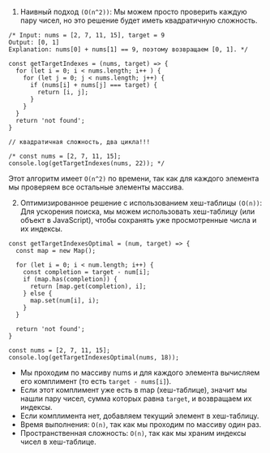 1. Наивный подход `(O(n^2))`:
Мы можем просто проверить каждую пару чисел, но это решение будет иметь квадратичную сложность.
```
/* Input: nums = [2, 7, 11, 15], target = 9
Output: [0, 1]
Explanation: nums[0] + nums[1] == 9, поэтому возвращаем [0, 1]. */

const getTargetIndexes = (nums, target) => {
  for (let i = 0; i < nums.length; i++ ) {
    for (let j = 0; j < nums.length; j++) {
      if (nums[i] + nums[j] === target) {
        return [i, j];
      }
    }
  }
  return 'not found';
}

// квадратичная сложность, два цикла!!!

/* const nums = [2, 7, 11, 15];
console.log(getTargetIndexes(nums, 22)); */
```
Этот алгоритм имеет `O(n^2)` по времени, так как для каждого элемента мы проверяем все остальные элементы массива.



2. Оптимизированное решение с использованием хеш-таблицы `(O(n))`:
Для ускорения поиска, мы можем использовать хеш-таблицу (или объект в JavaScript), чтобы сохранять уже просмотренные числа и их индексы.
```
const getTargetIndexesOptimal = (num, target) => {
  const map = new Map();
  
  for (let i = 0; i < num.length; i++) {
    const completion = target - num[i];
    if (map.has(completion)) {
      return [map.get(completion), i];
    } else {
      map.set(num[i], i);
    }
  }
  
  return 'not found';
}

const nums = [2, 7, 11, 15];
console.log(getTargetIndexesOptimal(nums, 18));
```

- Мы проходим по массиву nums и для каждого элемента вычисляем его комплимент (то есть `target - nums[i]`).
- Если этот комплимент уже есть в map (хеш-таблице), значит мы нашли пару чисел, сумма которых равна `target`, и возвращаем их индексы.
- Если комплимента нет, добавляем текущий элемент в хеш-таблицу.
- Время выполнения: `O(n)`, так как мы проходим по массиву один раз.
- Пространственная сложность: `O(n)`, так как мы храним индексы чисел в хеш-таблице.
